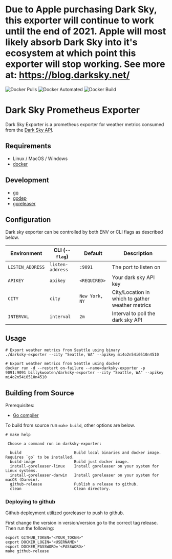 # Due to Apple purchasing Dark Sky, this exporter will continue to work until the end of 2021. Apple will most likely absorb Dark Sky into it's ecosystem at which point this exporter will stop working. See more at: https://blog.darksky.net/

![Docker Pulls](https://img.shields.io/docker/pulls/billykwooten/darksky-exporter.svg)
![Docker Automated](https://img.shields.io/docker/cloud/automated/billykwooten/darksky-exporter.svg)
![Docker Build](https://img.shields.io/docker/cloud/build/billykwooten/darksky-exporter.svg)

# Dark Sky Prometheus Exporter

Dark Sky Exporter is a prometheus exporter for weather metrics consumed from the [Dark Sky API](https://darksky.net/dev).

## Requirements

* Linux / MacOS / Windows
* [docker](https://www.docker.com)

## Development

* [go](https://golang.org/dl)
* [godep](https://github.com/tools/godep)
* [goreleaser](https://github.com/goreleaser/goreleaser)

## Configuration

Dark sky exporter can be controlled by both ENV or CLI flags as described below.

| Environment        	       | CLI (`--flag`)              | Default                 	    | Description                                                                                                      |
|----------------------------|-----------------------------|---------------------------- |------------------------------------------------------------------------------------------------------------------|
| `LISTEN_ADDRESS`           | `listen-address`            | `:9091`                     | The port to listen on |
| `APIKEY`                   | `apikey`                    | `<REQUIRED>`                | Your dark sky API key |
| `CITY`                     | `city`                      | `New York, NY`              | City/Location in which to gather weather metrics |
| `INTERVAL`                 | `interval`                  | `2m`                        | Interval to poll the dark sky API |

## Usage

```
# Export weather metrics from Seattle using binary
./darksky-exporter --city "Seattle, WA" --apikey mi4o2n54i0510n4510

# Export weather metrics from Seattle using docker
docker run -d --restart on-failure --name=darksky-exporter -p 9091:9091 billykwooten/darksky-exporter --city "Seattle, WA" --apikey mi4o2n54i0510n4510
```

## Building from Source

Prerequisites:

* [Go compiler](https://golang.org/dl/)


To build from source run `make build`, other options are below.

```
# make help

 Choose a command run in darksky-exporter:

  build                       Build local binaries and docker image. Requires `go` to be installed.
  build-image                 Build just docker image.
  install-goreleaser-linux    Install goreleaser on your system for Linux systems.
  install-goreleaser-darwin   Install goreleaser on your system for macOS (Darwin).
  github-release              Publish a release to github.
  clean                       Clean directory.

```

### Deploying to github

Github deployment utilized goreleaser to push to github.

First change the version in version/version.go to the correct tag release. Then run the following:

```
export GITHUB_TOKEN="<YOUR_TOKEN>"
export DOCKER_LOGIN='<USERNAME>'
export DOCKER_PASSWORD='<PASSWORD>'
make github-release
```
